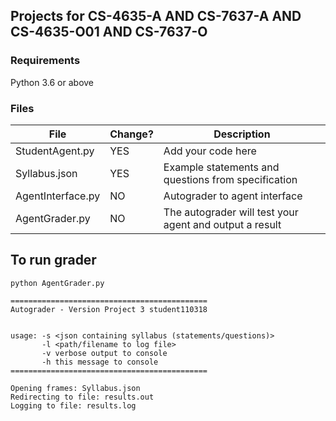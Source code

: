 ## Projects for CS-4635-A AND CS-7637-A AND CS-4635-O01 AND CS-7637-O

### Requirements

Python 3.6 or above

### Files

| File | Change? | Description |
| ---- | ------- | ----------- |
| StudentAgent.py | YES | Add your code here |
| Syllabus.json | YES | Example statements and questions from specification |
| AgentInterface.py | NO | Autograder to agent interface |
| AgentGrader.py | NO | The autograder will test your agent and output a result |


## To run grader

```
python AgentGrader.py

============================================
Autograder - Version Project 3 student110318


usage: -s <json containing syllabus (statements/questions)>
       -l <path/filename to log file>
       -v verbose output to console
       -h this message to console
============================================

Opening frames: Syllabus.json
Redirecting to file: results.out
Logging to file: results.log

```



